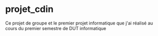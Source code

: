 # projet_cdin
Ce projet de groupe et le premier projet informatique que j'ai réalisé au cours du premier semestre de DUT informatique
